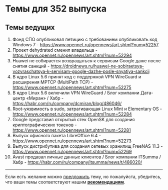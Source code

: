 # Темы для 352 выпуска

## Темы ведущих

1. Фонд СПО опубликовал петицию с требованием опубликовать код Windows 7 - https://www.opennet.ru/opennews/art.shtml?num=52257
1. Проект dehydrated сменил владельца - https://www.opennet.ru/opennews/art.shtml?num=52294
1. Huawei не собирается возвращаться к сервисам Google даже после снятия санкций - https://droidnews.ru/huawei-ne-sobiraetsya-vozvraschatsya-k-servisam-google-dazhe-posle-snyatiya-sankcij
1. В ядро Linux 5.6 принят код с поддержкой VPN WireGuard и расширения MPTCP (MultiPath TCP) - https://www.opennet.ru/opennews/art.shtml?num=52275
1. В ядро Linux 5.6 включили VPN WireGuard / Блог компании Дата-центр «Миран» / Хабр - https://habr.com/ru/company/dcmiran/blog/486046/
1. Root-уязвимость в sudo, затрагивающая Linux Mint и Elementary OS - https://www.opennet.ru/opennews/art.shtml?num=52284
1. Google представил открытый стек OpenSK для создания криптографических токенов - https://www.opennet.ru/opennews/art.shtml?num=52281
1. Выпуск офисного пакета LibreOffice 6.4 - https://www.opennet.ru/opennews/art.shtml?num=52273
1. Выпуск дистрибутива для создания сетевых хранилищ FreeNAS 11.3 - https://www.opennet.ru/opennews/art.shtml?num=52269
1. Avast продавал личные данные клиентов / Блог компании ITSumma / Хабр - https://habr.com/ru/company/itsumma/news/t/486020/

---

Если есть желание можно [предложить](themes_from_listeners.md) тему, но пожалуйста, убедитесь, что ваши темы соответствуют нашим **[рекомендациям](Recommendations_for_the_proposed_topics.md)**.
